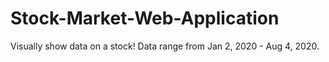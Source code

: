 # Stock-Market-Web-Application
Visually show data on a stock! Data range from Jan 2, 2020 - Aug 4, 2020.
